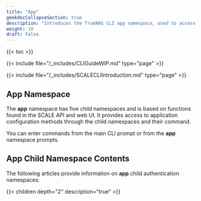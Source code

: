 ```yaml
---
title: "App"
geekdocCollapseSection: true
description: "Introduces the TrueNAS CLI app namespace, used to access child namespaces and commands including catalog, chart_release, container, docker, and kubernetes." 
weight: 10
draft: False
---
```


{{< toc >}}


{{< include file="/_includes/CLIGuideWIP.md" type="page" >}}

{{< include file="/_includes/SCALECLIIntroduction.md" type="page" >}}

## App Namespace

The **app** namespace has five child namespaces and is based on functions found in the SCALE API and web UI. 
It provides access to application configuration methods through the child namespaces and their command.

You can enter commands from the main CLI prompt or from the **app** namespace prompts.

## App Child Namespace Contents
The following articles provide information on **app** child authentication namespaces:

{{< children depth="2" description="true" >}}
